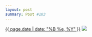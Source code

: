 ```yaml
---
layout: post
summary: Post #103
---
```


<p>
  <time><a href="/103">{{ page.date | date: "%B %e, %Y" }}</a></time>
  <a href="/103"><img src="{{ site.assets_url }}/103-640.jpg" srcset="{{ site.assets_url }}/103-1280.jpg 1280w, {{ site.assets_url }}/103-960.jpg 960w, {{ site.assets_url }}/103-640.jpg 640w, {{ site.assets_url }}/103-320.jpg 320w" sizes="(min-width: 700px) 50vw, calc(100vw - 2rem)" /></a>
</p>
